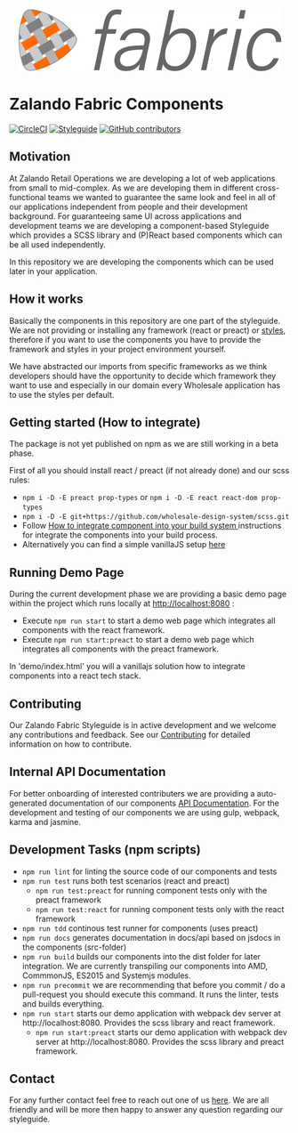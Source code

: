 <p align="center">
<img src="./doc/assets/fabric-logo.png"  />
</p>

# Zalando Fabric Components
[![CircleCI](https://circleci.com/gh/wholesale-design-system/components/tree/release.svg?style=svg)](https://circleci.com/gh/wholesale-design-system/components/tree/release)
[![Styleguide](https://img.shields.io/github/issues/wholesale-design-system/components.svg)](https://github.com/wholesale-design-system/components/issues)
[![GitHub contributors](https://img.shields.io/github/contributors/wholesale-design-system/components.svg)]()

## Motivation

At Zalando Retail Operations we are developing a lot of web applications from small to mid-complex. As we are developing them in different cross-functional teams we wanted to guarantee the same look and feel in all of our applications independent from people and their development background. For guaranteeing same UI across applications and development teams we are developing a component-based Styleguide which provides a SCSS library and (P)React based components which can be all used independently. 

In this repository we are developing the components which can be used later in your application. 

## How it works

Basically the components in this repository are one part of the styleguide. We are not providing or installing any framework (react or preact) or [styles](https://github.com/wholesale-design-system/scss), therefore if you want to use the components you have to provide the framework and styles in your project environment yourself.

We have abstracted our imports from specific frameworks as we think developers should have the opportunity to decide which framework they want to use and especially in our domain every Wholesale application has to use the styles per default.

## Getting started (How to integrate)

The package is not yet published on npm as we are still working in a beta phase. 

First of all you should install react / preact (if not already done) and our scss rules:

- `npm i -D -E preact prop-types` or `npm i -D -E react react-dom prop-types`
- `npm i -D -E git+https://github.com/wholesale-design-system/scss.git`
- Follow [How to integrate component into your build system
](https://github.com/wholesale-design-system/components/wiki/How-to-integrate-component-into-your-build-system) instructions for integrate the components into your build process.
- Alternatively you can find a simple vanillaJS setup [here](/demo/demo_app.js)

## Running Demo Page

During the current development phase we are providing a basic demo page within the project which runs locally at [http://localhost:8080](http://localhost:8080) :

- Execute `npm run start` to start a demo web page  which integrates all components with the react framework.
- Execute `npm run start:preact` to start a demo web page which integrates all components with the preact framework.

In 'demo/index.html' you will a vanillajs solution how to integrate components into a react tech stack.

## Contributing

Our Zalando Fabric Styleguide is in active development and we welcome any contributions and feedback. See our [Contributing](CONTRIBUTING.MD) for detailed information on how to contribute.

## Internal API Documentation

For better onboarding of interested contributers we are providing a auto-generated documentation of our components [API Documentation](docs/api/index.md). For the development and testing of our components we are using gulp, webpack, karma and jasmine. 

## Development Tasks (npm scripts)

- `npm run lint` for linting the source code of our components and tests
- `npm run test` runs both test scenarios (react and preact)
  - `npm run test:preact` for running component tests only with the preact framework
  - `npm run test:react` for running component tests only with the react framework
- `npm run tdd` continous test runner for components (uses preact)
- `npm run docs` generates documentation in docs/api based on jsdocs in the components (src-folder)
- `npm run build` builds our components into the dist folder for later integration. We are currently transpiling our components into AMD, CommmonJS, ES2015 and Systemjs modules. 
- `npm run precommit` we are recommending that before you commit / do a pull-request you should execute this command. It runs the linter, tests and builds everything.
- `npm run start` starts our demo application with webpack dev server at http://localhost:8080. Provides the scss library and react framework.
  - `npm run start:preact` starts our demo application with webpack dev server at http://localhost:8080. Provides the scss library and preact framework.

## Contact

For any further contact feel free to reach out one of us [here](MAINTAINERS). We are all friendly and will be more then happy to answer any question regarding our styleguide.